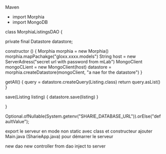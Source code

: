 Maven
* import Morphia
* import MongoDB

class MorphiaListingsDAO {

  private final Datastore datastore;

  constructor () {
    Morphia morphia = new Morphia()
    morphia.mapPachakge("gloxx.xxxx.models")
    String host = new ServerAdress("secret url with password from mLab")
    MongoClient mongoCLient = new MongoClient(host)
    datastore = morphia.createDatastore(mongoClient, "a nae for the datastore")
  }

  getAll() {
    query = datastore.createQuery(Listing.class)
    return query.asList()
  }

  save(Listing listing) {
    datastore.save(listing)
  }

}


Optional.ofNullable(System.getenv("SHARIE_DATABASE_URL")).orElse("defaultValue");

export le serveur en mode non static avec class et constructeur
ajouter Main.java (SharieApp.java) pour démarrer le serveur

new dao
new controller from dao
inject to server